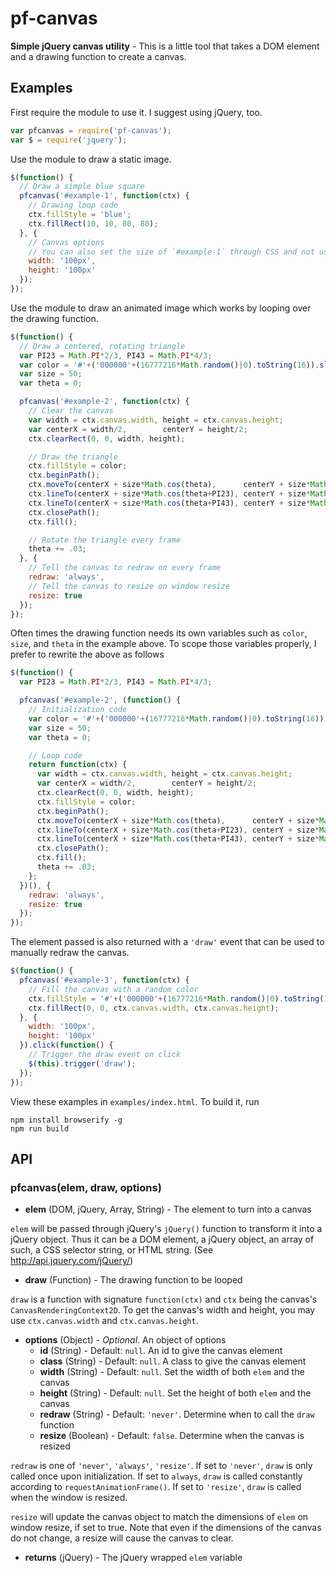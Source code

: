 # pf-canvas

**Simple jQuery canvas utility** - This is a little tool that takes a DOM element and a drawing function to create a canvas.

## Examples

First require the module to use it. I suggest using jQuery, too.
```javascript
var pfcanvas = require('pf-canvas');
var $ = require('jquery');
```

Use the module to draw a static image.
```javascript
$(function() {
  // Draw a simple blue square
  pfcanvas('#example-1', function(ctx) {
    // Drawing loop code
    ctx.fillStyle = 'blue';
    ctx.fillRect(10, 10, 80, 80);
  }, {
    // Canvas options
    // You can also set the size of `#example-1` through CSS and not use this
    width: '100px',
    height: '100px'
  });
});
```

Use the module to draw an animated image which works by looping over the drawing function.
```javascript
$(function() {
  // Draw a centered, rotating triangle
  var PI23 = Math.PI*2/3, PI43 = Math.PI*4/3;
  var color = '#'+('000000'+(16777216*Math.random()|0).toString(16)).slice(-6);
  var size = 50;
  var theta = 0;

  pfcanvas('#example-2', function(ctx) {
    // Clear the canvas
    var width = ctx.canvas.width, height = ctx.canvas.height;
    var centerX = width/2,        centerY = height/2;
    ctx.clearRect(0, 0, width, height);

    // Draw the triangle
    ctx.fillStyle = color;
    ctx.beginPath();
    ctx.moveTo(centerX + size*Math.cos(theta),      centerY + size*Math.sin(theta));
    ctx.lineTo(centerX + size*Math.cos(theta+PI23), centerY + size*Math.sin(theta+PI23));
    ctx.lineTo(centerX + size*Math.cos(theta+PI43), centerY + size*Math.sin(theta+PI43));
    ctx.closePath();
    ctx.fill();

    // Rotate the triangle every frame
    theta += .03;
  }, {
    // Tell the canvas to redraw on every frame
    redraw: 'always',
    // Tell the canvas to resize on window resize
    resize: true
  });
});
```

Often times the drawing function needs its own variables such as `color`, `size`, and `theta` in the example above.
To scope those variables properly, I prefer to rewrite the above as follows
```javascript
$(function() {
  var PI23 = Math.PI*2/3, PI43 = Math.PI*4/3;

  pfcanvas('#example-2', (function() {
    // Initialization code
    var color = '#'+('000000'+(16777216*Math.random()|0).toString(16)).slice(-6);
    var size = 50;
    var theta = 0;

    // Loop code
    return function(ctx) {
      var width = ctx.canvas.width, height = ctx.canvas.height;
      var centerX = width/2,        centerY = height/2;
      ctx.clearRect(0, 0, width, height);
      ctx.fillStyle = color;
      ctx.beginPath();
      ctx.moveTo(centerX + size*Math.cos(theta),      centerY + size*Math.sin(theta));
      ctx.lineTo(centerX + size*Math.cos(theta+PI23), centerY + size*Math.sin(theta+PI23));
      ctx.lineTo(centerX + size*Math.cos(theta+PI43), centerY + size*Math.sin(theta+PI43));
      ctx.closePath();
      ctx.fill();
      theta += .03;
    };
  })(), {
    redraw: 'always',
    resize: true
  });
});
```

The element passed is also returned with a `'draw'` event that can be used to manually redraw the canvas.
```javascript
$(function() {
  pfcanvas('#example-3', function(ctx) {
    // Fill the canvas with a random color
    ctx.fillStyle = '#'+('000000'+(16777216*Math.random()|0).toString(16)).slice(-6);
    ctx.fillRect(0, 0, ctx.canvas.width, ctx.canvas.height);
  }, {
    width: '100px',
    height: '100px'
  }).click(function() {
    // Trigger the draw event on click
    $(this).trigger('draw');
  });
});
```

View these examples in `examples/index.html`. To build it, run
```
npm install browserify -g
npm run build
```

## API

### pfcanvas(elem, draw, options)

 * **elem** (DOM, jQuery, Array, String) - The element to turn into a canvas

`elem` will be passed through jQuery's `jQuery()` function to transform it into a jQuery object. Thus it can be a DOM element, a jQuery object, an array of such, a CSS selector string, or HTML string. (See http://api.jquery.com/jQuery/)

 * **draw** (Function) - The drawing function to be looped

`draw` is a function with signature `function(ctx)` and `ctx` being the canvas's `CanvasRenderingContext2D`. To get the canvas's width and height, you may use `ctx.canvas.width` and `ctx.canvas.height`.

 * **options** (Object) - *Optional*. An object of options
   * **id** (String) - Default: `null`. An id to give the canvas element
   * **class** (String) - Default: `null`. A class to give the canvas element
   * **width** (String) - Default: `null`. Set the width of both `elem` and the canvas
   * **height** (String) - Default: `null`. Set the height of both `elem` and the canvas
   * **redraw** (String) - Default: `'never'`. Determine when to call the `draw` function
   * **resize** (Boolean) - Default: `false`. Determine when the canvas is resized

`redraw` is one of `'never'`, `'always'`, `'resize'`. If set to `'never'`, `draw` is only called once upon initialization. If set to `always`, `draw` is called constantly according to `requestAnimationFrame()`. If set to `'resize'`, `draw` is called when the window is resized.

`resize` will update the canvas object to match the dimensions of `elem` on window resize, if set to true. Note that even if the dimensions of the canvas do not change, a resize will cause the canvas to clear.

 * **returns** (jQuery) - The jQuery wrapped `elem` variable
